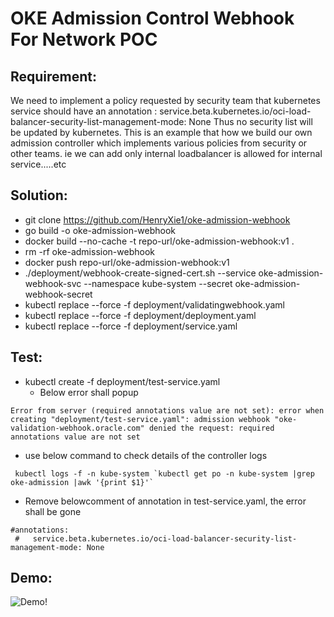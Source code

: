 # OKE Admission Control Webhook For Network POC
## Requirement:
 We need to implement a policy requested by security team that kubernetes service should have an annotation : service.beta.kubernetes.io/oci-load-balancer-security-list-management-mode: None
Thus no security list will be updated by kubernetes. This is an example that how we build our own admission controller which implements various policies from security or other teams. ie we can add only internal loadbalancer is allowed for internal service.....etc
## Solution:
* git clone https://github.com/HenryXie1/oke-admission-webhook
* go build -o oke-admission-webhook
* docker build --no-cache -t repo-url/oke-admission-webhook:v1 .
* rm -rf oke-admission-webhook
* docker push repo-url/oke-admission-webhook:v1
* ./deployment/webhook-create-signed-cert.sh --service oke-admission-webhook-svc --namespace kube-system --secret oke-admission-webhook-secret
* kubectl replace --force -f deployment/validatingwebhook.yaml
* kubectl replace --force -f deployment/deployment.yaml
* kubectl replace --force -f deployment/service.yaml
## Test:
* kubectl create -f  deployment/test-service.yaml 
  * Below error shall popup
```
Error from server (required annotations value are not set): error when creating "deployment/test-service.yaml": admission webhook "oke-validation-webhook.oracle.com" denied the request: required annotations value are not set
```
* use below command to check details of the controller logs
```
 kubectl logs -f -n kube-system `kubectl get po -n kube-system |grep oke-admission |awk '{print $1}'`
```
* Remove belowcomment of annotation in test-service.yaml, the error shall be gone
```
#annotations:
 #   service.beta.kubernetes.io/oci-load-balancer-security-list-management-mode: None
 ```
 ## Demo:
 ![Demo!](https://i.imgur.com/PGK09FT.gif)
